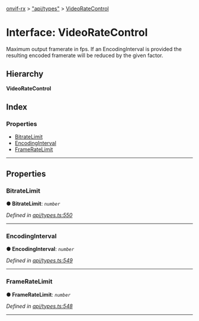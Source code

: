 [onvif-rx](../README.md) > ["api/types"](../modules/_api_types_.md) > [VideoRateControl](../interfaces/_api_types_.videoratecontrol.md)

# Interface: VideoRateControl

Maximum output framerate in fps. If an EncodingInterval is provided the resulting encoded framerate will be reduced by the given factor.

## Hierarchy

**VideoRateControl**

## Index

### Properties

* [BitrateLimit](_api_types_.videoratecontrol.md#bitratelimit)
* [EncodingInterval](_api_types_.videoratecontrol.md#encodinginterval)
* [FrameRateLimit](_api_types_.videoratecontrol.md#frameratelimit)

---

## Properties

<a id="bitratelimit"></a>

###  BitrateLimit

**● BitrateLimit**: *`number`*

*Defined in [api/types.ts:550](https://github.com/patrickmichalina/onvif-rx/blob/034e4d6/src/api/types.ts#L550)*

___
<a id="encodinginterval"></a>

###  EncodingInterval

**● EncodingInterval**: *`number`*

*Defined in [api/types.ts:549](https://github.com/patrickmichalina/onvif-rx/blob/034e4d6/src/api/types.ts#L549)*

___
<a id="frameratelimit"></a>

###  FrameRateLimit

**● FrameRateLimit**: *`number`*

*Defined in [api/types.ts:548](https://github.com/patrickmichalina/onvif-rx/blob/034e4d6/src/api/types.ts#L548)*

___

